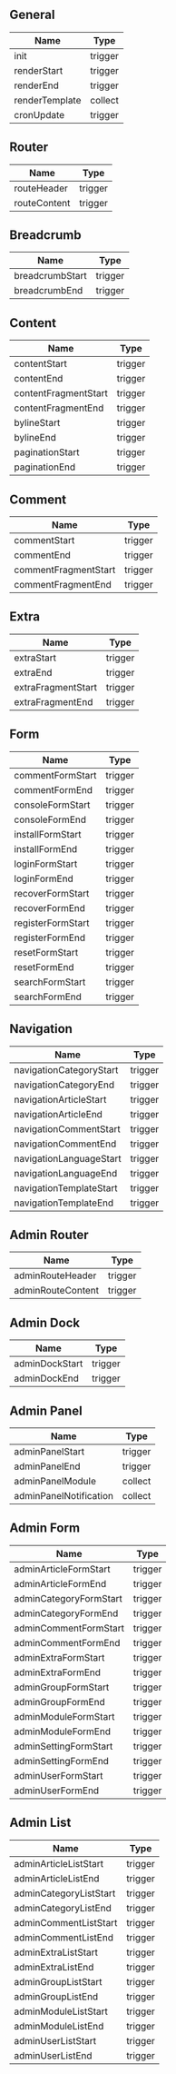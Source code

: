 General
-------

| Name           | Type    |
|----------------|---------|
| init           | trigger |
| renderStart    | trigger |
| renderEnd      | trigger |
| renderTemplate | collect |
| cronUpdate     | trigger |


Router
------

| Name         | Type    |
|--------------|---------|
| routeHeader  | trigger |
| routeContent | trigger |


Breadcrumb
----------

| Name            | Type    |
|-----------------|---------|
| breadcrumbStart | trigger |
| breadcrumbEnd   | trigger |


Content
-------

| Name                 | Type    |
|----------------------|---------|
| contentStart         | trigger |
| contentEnd           | trigger |
| contentFragmentStart | trigger |
| contentFragmentEnd   | trigger |
| bylineStart          | trigger |
| bylineEnd            | trigger |
| paginationStart      | trigger |
| paginationEnd        | trigger |


Comment
-------

| Name                 | Type    |
|----------------------|---------|
| commentStart         | trigger |
| commentEnd           | trigger |
| commentFragmentStart | trigger |
| commentFragmentEnd   | trigger |


Extra
-----

| Name               | Type    |
|--------------------|---------|
| extraStart         | trigger |
| extraEnd           | trigger |
| extraFragmentStart | trigger |
| extraFragmentEnd   | trigger |


Form
----

| Name              | Type    |
|-------------------|---------|
| commentFormStart  | trigger |
| commentFormEnd    | trigger |
| consoleFormStart  | trigger |
| consoleFormEnd    | trigger |
| installFormStart  | trigger |
| installFormEnd    | trigger |
| loginFormStart    | trigger |
| loginFormEnd      | trigger |
| recoverFormStart  | trigger |
| recoverFormEnd    | trigger |
| registerFormStart | trigger |
| registerFormEnd   | trigger |
| resetFormStart    | trigger |
| resetFormEnd      | trigger |
| searchFormStart   | trigger |
| searchFormEnd     | trigger |


Navigation
----------

| Name                    | Type    |
|-------------------------|---------|
| navigationCategoryStart | trigger |
| navigationCategoryEnd   | trigger |
| navigationArticleStart  | trigger |
| navigationArticleEnd    | trigger |
| navigationCommentStart  | trigger |
| navigationCommentEnd    | trigger |
| navigationLanguageStart | trigger |
| navigationLanguageEnd   | trigger |
| navigationTemplateStart | trigger |
| navigationTemplateEnd   | trigger |


Admin Router
------------

| Name              | Type    |
|-------------------|---------|
| adminRouteHeader  | trigger |
| adminRouteContent | trigger |


Admin Dock
----------

| Name           | Type    |
|----------------|---------|
| adminDockStart | trigger |
| adminDockEnd   | trigger |


Admin Panel
-----------

| Name                   | Type    |
|------------------------|---------|
| adminPanelStart        | trigger |
| adminPanelEnd          | trigger |
| adminPanelModule       | collect |
| adminPanelNotification | collect |


Admin Form
----------

| Name                   | Type    |
|------------------------|---------|
| adminArticleFormStart  | trigger |
| adminArticleFormEnd    | trigger |
| adminCategoryFormStart | trigger |
| adminCategoryFormEnd   | trigger |
| adminCommentFormStart  | trigger |
| adminCommentFormEnd    | trigger |
| adminExtraFormStart    | trigger |
| adminExtraFormEnd      | trigger |
| adminGroupFormStart    | trigger |
| adminGroupFormEnd      | trigger |
| adminModuleFormStart   | trigger |
| adminModuleFormEnd     | trigger |
| adminSettingFormStart  | trigger |
| adminSettingFormEnd    | trigger |
| adminUserFormStart     | trigger |
| adminUserFormEnd       | trigger |


Admin List
----------

| Name                   | Type    |
|------------------------|---------|
| adminArticleListStart  | trigger |
| adminArticleListEnd    | trigger |
| adminCategoryListStart | trigger |
| adminCategoryListEnd   | trigger |
| adminCommentListStart  | trigger |
| adminCommentListEnd    | trigger |
| adminExtraListStart    | trigger |
| adminExtraListEnd      | trigger |
| adminGroupListStart    | trigger |
| adminGroupListEnd      | trigger |
| adminModuleListStart   | trigger |
| adminModuleListEnd     | trigger |
| adminUserListStart     | trigger |
| adminUserListEnd       | trigger |
